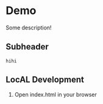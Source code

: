 # Demo

Some description!

## Subheader
    hihi

## LocAL Development

1. Open index.html in your browser